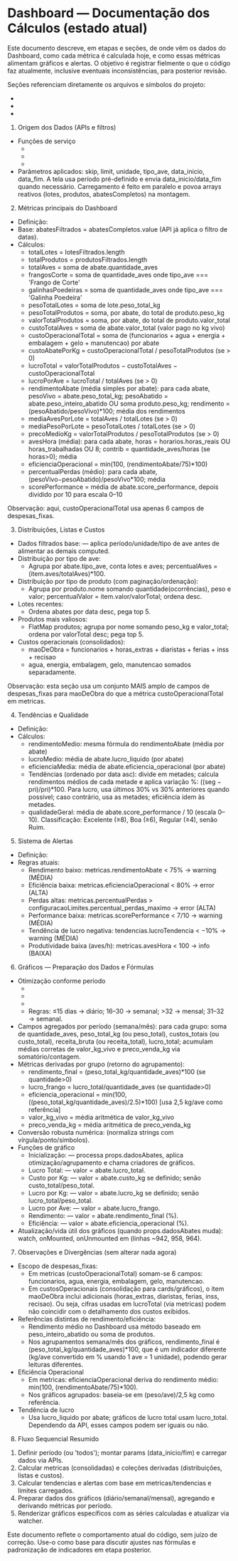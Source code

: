# Dashboard — Documentação dos Cálculos (estado atual)

Este documento descreve, em etapas e seções, de onde vêm os dados do Dashboard, como cada métrica é calculada hoje, e como essas métricas alimentam gráficos e alertas. O objetivo é registrar fielmente o que o código faz atualmente, inclusive eventuais inconsistências, para posterior revisão.

Seções referenciam diretamente os arquivos e símbolos do projeto:
- <mcfile name="Dashboard.vue" path="C:\Users\Usuario\OneDrive\Documentos\PROJETO\abatedouro\interface\src\components\Dashboard.vue"></mcfile>
- <mcfile name="GraficosDashboard.vue" path="C:\Users\Usuario\OneDrive\Documentos\PROJETO\abatedouro\interface\src\components\GraficosDashboard.vue"></mcfile>
- <mcfile name="api.ts" path="C:\Users\Usuario\OneDrive\Documentos\PROJETO\abatedouro\interface\src\services\api.ts"></mcfile>


1) Origem dos Dados (APIs e filtros)
- Funções de serviço
  - <mcsymbol name="getLotesAbate" filename="api.ts" path="C:\Users\Usuario\OneDrive\Documentos\PROJETO\abatedouro\interface\src\services\api.ts" startline="271" type="function"></mcsymbol>
  - <mcsymbol name="getProdutos" filename="api.ts" path="C:\Users\Usuario\OneDrive\Documentos\PROJETO\abatedouro\interface\src\services\api.ts" startline="455" type="function"></mcsymbol>
  - <mcsymbol name="getAbatesCompletos" filename="api.ts" path="C:\Users\Usuario\OneDrive\Documentos\PROJETO\abatedouro\interface\src\services\api.ts" startline="341" type="function"></mcsymbol>
- Parâmetros aplicados: skip, limit, unidade, tipo_ave, data_inicio, data_fim. A tela usa período pré-definido e envia data_inicio/data_fim quando necessário. Carregamento é feito em paralelo e povoa arrays reativos (lotes, produtos, abatesCompletos) na montagem.


2) Métricas principais do Dashboard
- Definição: <mcsymbol name="metricas" filename="Dashboard.vue" path="C:\Users\Usuario\OneDrive\Documentos\PROJETO\abatedouro\interface\src\components\Dashboard.vue" startline="97" type="function"></mcsymbol>
- Base: abatesFiltrados = abatesCompletos.value (API já aplica o filtro de datas).
- Cálculos:
  - totalLotes = lotesFiltrados.length
  - totalProdutos = produtosFiltrados.length
  - totalAves = soma de abate.quantidade_aves
  - frangosCorte = soma de quantidade_aves onde tipo_ave === 'Frango de Corte'
  - galinhasPoedeiras = soma de quantidade_aves onde tipo_ave === 'Galinha Poedeira'
  - pesoTotalLotes = soma de lote.peso_total_kg
  - pesoTotalProdutos = soma, por abate, do total de produto.peso_kg
  - valorTotalProdutos = soma, por abate, do total de produto.valor_total
  - custoTotalAves = soma de abate.valor_total (valor pago no kg vivo)
  - custoOperacionalTotal = soma de (funcionarios + agua + energia + embalagem + gelo + manutencao) por abate
  - custoAbatePorKg = custoOperacionalTotal / pesoTotalProdutos (se > 0)
  - lucroTotal = valorTotalProdutos − custoTotalAves − custoOperacionalTotal
  - lucroPorAve = lucroTotal / totalAves (se > 0)
  - rendimentoAbate (média simples por abate): para cada abate, pesoVivo = abate.peso_total_kg; pesoAbatido = abate.peso_inteiro_abatido OU soma produto.peso_kg; rendimento = (pesoAbatido/pesoVivo)*100; média dos rendimentos
  - mediaAvesPorLote = totalAves / totalLotes (se > 0)
  - mediaPesoPorLote = pesoTotalLotes / totalLotes (se > 0)
  - precoMedioKg = valorTotalProdutos / pesoTotalProdutos (se > 0)
  - avesHora (média): para cada abate, horas = horarios.horas_reais OU horas_trabalhadas OU 8; contrib = quantidade_aves/horas (se horas>0); média
  - eficienciaOperacional = min(100, (rendimentoAbate/75)*100)
  - percentualPerdas (médio): para cada abate, (pesoVivo−pesoAbatido)/pesoVivo*100; média
  - scorePerformance = média de abate.score_performance, depois dividido por 10 para escala 0–10

Observação: aqui, custoOperacionalTotal usa apenas 6 campos de despesas_fixas.


3) Distribuições, Listas e Custos
- Dados filtrados base: <mcsymbol name="dadosFiltrados" filename="Dashboard.vue" path="C:\Users\Usuario\OneDrive\Documentos\PROJETO\abatedouro\interface\src\components\Dashboard.vue" startline="88" type="function"></mcsymbol> — aplica período/unidade/tipo de ave antes de alimentar as demais computed.
- Distribuição por tipo de ave: <mcsymbol name="distribuicaoTiposAve" filename="Dashboard.vue" path="C:\Users\Usuario\OneDrive\Documentos\PROJETO\abatedouro\interface\src\components\Dashboard.vue" startline="173" type="function"></mcsymbol>
  - Agrupa por abate.tipo_ave, conta lotes e aves; percentualAves = (item.aves/totalAves)*100.
- Distribuição por tipo de produto (com paginação/ordenação): <mcsymbol name="distribuicaoTiposProduto" filename="Dashboard.vue" path="C:\Users\Usuario\OneDrive\Documentos\PROJETO\abatedouro\interface\src\components\Dashboard.vue" startline="204" type="function"></mcsymbol>
  - Agrupa por produto.nome somando quantidade(ocorrências), peso e valor; percentualValor = item.valor/valorTotal; ordena desc.
- Lotes recentes: <mcsymbol name="lotesRecentes" filename="Dashboard.vue" path="C:\Users\Usuario\OneDrive\Documentos\PROJETO\abatedouro\interface\src\components\Dashboard.vue" startline="267" type="function"></mcsymbol>
  - Ordena abates por data desc, pega top 5.
- Produtos mais valiosos: <mcsymbol name="produtosMaisValiosos" filename="Dashboard.vue" path="C:\Users\Usuario\OneDrive\Documentos\PROJETO\abatedouro\interface\src\components\Dashboard.vue" startline="277" type="function"></mcsymbol>
  - FlatMap produtos; agrupa por nome somando peso_kg e valor_total; ordena por valorTotal desc; pega top 5.
- Custos operacionais (consolidados): <mcsymbol name="custosOperacionais" filename="Dashboard.vue" path="C:\Users\Usuario\OneDrive\Documentos\PROJETO\abatedouro\interface\src\components\Dashboard.vue" startline="312" type="function"></mcsymbol>
  - maoDeObra = funcionarios + horas_extras + diaristas + ferias + inss + recisao
  - agua, energia, embalagem, gelo, manutencao somados separadamente.

Observação: esta seção usa um conjunto MAIS amplo de campos de despesas_fixas para maoDeObra do que a métrica custoOperacionalTotal em metricas.


4) Tendências e Qualidade
- Definição: <mcsymbol name="tendencias" filename="Dashboard.vue" path="C:\Users\Usuario\OneDrive\Documentos\PROJETO\abatedouro\interface\src\components\Dashboard.vue" startline="345" type="function"></mcsymbol>
- Cálculos:
  - rendimentoMedio: mesma fórmula do rendimentoAbate (média por abate)
  - lucroMedio: média de abate.lucro_liquido (por abate)
  - eficienciaMedia: média de abate.eficiencia_operacional (por abate)
  - Tendências (ordenado por data asc): divide em metades; calcula rendimentos médios de cada metade e aplica variação %: ((seg − pri)/pri)*100. Para lucro, usa últimos 30% vs 30% anteriores quando possível; caso contrário, usa as metades; eficiência idem às metades.
  - qualidadeGeral: média de abate.score_performance / 10 (escala 0–10). Classificação: Excelente (≥8), Boa (≥6), Regular (≥4), senão Ruim.


5) Sistema de Alertas
- Definição: <mcsymbol name="alertas" filename="Dashboard.vue" path="C:\Users\Usuario\OneDrive\Documentos\PROJETO\abatedouro\interface\src\components\Dashboard.vue" startline="470" type="function"></mcsymbol>
- Regras atuais:
  - Rendimento baixo: metricas.rendimentoAbate < 75% → warning (MÉDIA)
  - Eficiência baixa: metricas.eficienciaOperacional < 80% → error (ALTA)
  - Perdas altas: metricas.percentualPerdas > configuracaoLimites.percentual_perdas_maximo → error (ALTA)
  - Performance baixa: metricas.scorePerformance < 7/10 → warning (MÉDIA)
  - Tendência de lucro negativa: tendencias.lucroTendencia < −10% → warning (MÉDIA)
  - Produtividade baixa (aves/h): metricas.avesHora < 100 → info (BAIXA)


6) Gráficos — Preparação dos Dados e Fórmulas
- Otimização conforme período
  - <mcsymbol name="otimizarDadosParaGraficos" filename="GraficosDashboard.vue" path="C:\Users\Usuario\OneDrive\Documentos\PROJETO\abatedouro\interface\src\components\GraficosDashboard.vue" startline="149" type="function"></mcsymbol>
  - <mcsymbol name="agruparPorSemana" filename="GraficosDashboard.vue" path="C:\Users\Usuario\OneDrive\Documentos\PROJETO\abatedouro\interface\src\components\GraficosDashboard.vue" startline="177" type="function"></mcsymbol>
  - <mcsymbol name="agruparPorMes" filename="GraficosDashboard.vue" path="C:\Users\Usuario\OneDrive\Documentos\PROJETO\abatedouro\interface\src\components\GraficosDashboard.vue" startline="253" type="function"></mcsymbol>
  - Regras: ≤15 dias → diário; 16–30 → semanal; >32 → mensal; 31–32 → semanal.
- Campos agregados por período (semana/mês): para cada grupo: soma de quantidade_aves, peso_total_kg (ou peso_total), custos_totais (ou custo_total), receita_bruta (ou receita_total), lucro_total; acumulam médias corretas de valor_kg_vivo e preco_venda_kg via somatório/contagem.
- Métricas derivadas por grupo (retorno do agrupamento):
  - rendimento_final = (peso_total_kg/quantidade_aves)*100 (se quantidade>0)
  - lucro_frango = lucro_total/quantidade_aves (se quantidade>0)
  - eficiencia_operacional = min(100, ((peso_total_kg/quantidade_aves)/2.5)*100) [usa 2,5 kg/ave como referência]
  - valor_kg_vivo = média aritmética de valor_kg_vivo
  - preco_venda_kg = média aritmética de preco_venda_kg
- Conversão robusta numérica: <mcsymbol name="toNumber" filename="GraficosDashboard.vue" path="C:\Users\Usuario\OneDrive\Documentos\PROJETO\abatedouro\interface\src\components\GraficosDashboard.vue" startline="419" type="function"></mcsymbol> (normaliza strings com vírgula/ponto/símbolos).
- Funções de gráfico
  - Inicialização: <mcsymbol name="inicializarGraficos" filename="GraficosDashboard.vue" path="C:\Users\Usuario\OneDrive\Documentos\PROJETO\abatedouro\interface\src\components\GraficosDashboard.vue" startline="329" type="function"></mcsymbol> — processa props.dadosAbates, aplica otimização/agrupamento e chama criadores de gráficos.
  - Lucro Total: <mcsymbol name="criarGraficoLucroTotal" filename="GraficosDashboard.vue" path="C:\Users\Usuario\OneDrive\Documentos\PROJETO\abatedouro\interface\src\components\GraficosDashboard.vue" startline="365" type="function"></mcsymbol> — valor = abate.lucro_total.
  - Custo por Kg: <mcsymbol name="criarGraficoCustoPorKg" filename="GraficosDashboard.vue" path="C:\Users\Usuario\OneDrive\Documentos\PROJETO\abatedouro\interface\src\components\GraficosDashboard.vue" startline="466" type="function"></mcsymbol> — valor = abate.custo_kg se definido; senão custo_total/peso_total.
  - Lucro por Kg: <mcsymbol name="criarGraficoLucroPorKg" filename="GraficosDashboard.vue" path="C:\Users\Usuario\OneDrive\Documentos\PROJETO\abatedouro\interface\src\components\GraficosDashboard.vue" startline="529" type="function"></mcsymbol> — valor = abate.lucro_kg se definido; senão lucro_total/peso_total.
  - Lucro por Ave: <mcsymbol name="criarGraficoLucroPorAve" filename="GraficosDashboard.vue" path="C:\Users\Usuario\OneDrive\Documentos\PROJETO\abatedouro\interface\src\components\GraficosDashboard.vue" startline="594" type="function"></mcsymbol> — valor = abate.lucro_frango.
  - Rendimento: <mcsymbol name="criarGraficoRendimento" filename="GraficosDashboard.vue" path="C:\Users\Usuario\OneDrive\Documentos\PROJETO\abatedouro\interface\src\components\GraficosDashboard.vue" startline="651" type="function"></mcsymbol> — valor = abate.rendimento_final (%).
  - Eficiência: <mcsymbol name="criarGraficoEficiencia" filename="GraficosDashboard.vue" path="C:\Users\Usuario\OneDrive\Documentos\PROJETO\abatedouro\interface\src\components\GraficosDashboard.vue" startline="708" type="function"></mcsymbol> — valor = abate.eficiencia_operacional (%).
- Atualização/vida útil dos gráficos (quando props.dadosAbates muda): watch, onMounted, onUnmounted em <mcfile name="GraficosDashboard.vue" path="C:\Users\Usuario\OneDrive\Documentos\PROJETO\abatedouro\interface\src\components\GraficosDashboard.vue"></mcfile> (linhas ~942, 958, 964).


7) Observações e Divergências (sem alterar nada agora)
- Escopo de despesas_fixas:
  - Em metricas (custoOperacionalTotal) somam-se 6 campos: funcionarios, agua, energia, embalagem, gelo, manutencao.
  - Em custosOperacionais (consolidação para cards/gráficos), o item maoDeObra inclui adicionais (horas_extras, diaristas, ferias, inss, recisao). Ou seja, cifras usadas em lucroTotal (via metricas) podem não coincidir com o detalhamento dos custos exibidos.
- Referências distintas de rendimento/eficiência:
  - Rendimento médio no Dashboard usa método baseado em peso_inteiro_abatido ou soma de produtos.
  - Nos agrupamentos semana/mês dos gráficos, rendimento_final é (peso_total_kg/quantidade_aves)*100, que é um indicador diferente (kg/ave convertido em % usando 1 ave = 1 unidade), podendo gerar leituras diferentes.
- Eficiência Operacional
  - Em metricas: eficienciaOperacional deriva do rendimento médio: min(100, (rendimentoAbate/75)*100).
  - Nos gráficos agrupados: baseia-se em (peso/ave)/2,5 kg como referência.
- Tendência de lucro
  - Usa lucro_liquido por abate; gráficos de lucro total usam lucro_total. Dependendo da API, esses campos podem ser iguais ou não.


8) Fluxo Sequencial Resumido
1. Definir período (ou 'todos'); montar params (data_inicio/fim) e carregar dados via APIs.
2. Calcular metricas (consolidadas) e coleções derivadas (distribuições, listas e custos).
3. Calcular tendencias e alertas com base em metricas/tendencias e limites carregados.
4. Preparar dados dos gráficos (diário/semanal/mensal), agregando e derivando métricas por período.
5. Renderizar gráficos específicos com as séries calculadas e atualizar via watcher.

Este documento reflete o comportamento atual do código, sem juízo de correção. Use-o como base para discutir ajustes nas fórmulas e padronização de indicadores em etapa posterior.